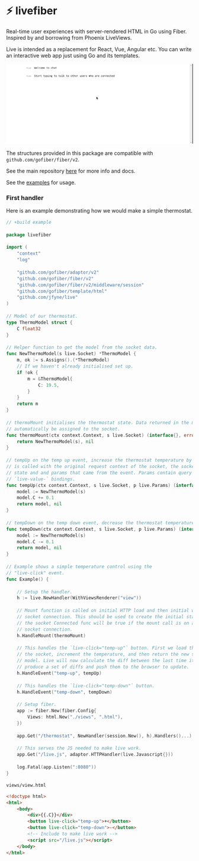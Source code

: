 # ⚡ livefiber

Real-time user experiences with server-rendered HTML in Go using Fiber. Inspired by and
borrowing from Phoenix LiveViews.

Live is intended as a replacement for React, Vue, Angular etc. You can write
an interactive web app just using Go and its templates.

![](https://github.com/jfyne/live-examples/blob/main/chat.gif)

The structures provided in this package are compatible with `github.com/gofiber/fiber/v2`.

See the main repository [here](https://github.com/jfyne/live) for more info and docs.

See the [examples](https://github.com/jfyne/live-examples) for usage.

### First handler

Here is an example demonstrating how we would make a simple thermostat.

[embedmd]:# (example_test.go)
```go
// +build example

package livefiber

import (
	"context"
	"log"

	"github.com/gofiber/adaptor/v2"
	"github.com/gofiber/fiber/v2"
	"github.com/gofiber/fiber/v2/middleware/session"
	"github.com/gofiber/template/html"
	"github.com/jfyne/live"
)

// Model of our thermostat.
type ThermoModel struct {
	C float32
}

// Helper function to get the model from the socket data.
func NewThermoModel(s live.Socket) *ThermoModel {
	m, ok := s.Assigns().(*ThermoModel)
	// If we haven't already initialised set up.
	if !ok {
		m = &ThermoModel{
			C: 19.5,
		}
	}
	return m
}

// thermoMount initialises the thermostat state. Data returned in the mount function will
// automatically be assigned to the socket.
func thermoMount(ctx context.Context, s live.Socket) (interface{}, error) {
	return NewThermoModel(s), nil
}

// tempUp on the temp up event, increase the thermostat temperature by .1 C. An EventHandler function
// is called with the original request context of the socket, the socket itself containing the current
// state and and params that came from the event. Params contain query string parameters and any
// `live-value-` bindings.
func tempUp(ctx context.Context, s live.Socket, p live.Params) (interface{}, error) {
	model := NewThermoModel(s)
	model.C += 0.1
	return model, nil
}

// tempDown on the temp down event, decrease the thermostat temperature by .1 C.
func tempDown(ctx context.Context, s live.Socket, p live.Params) (interface{}, error) {
	model := NewThermoModel(s)
	model.C -= 0.1
	return model, nil
}

// Example shows a simple temperature control using the
// "live-click" event.
func Example() {

	// Setup the handler.
	h := live.NewHandler(WithViewsRenderer("view"))

	// Mount function is called on initial HTTP load and then initial web
	// socket connection. This should be used to create the initial state,
	// the socket Connected func will be true if the mount call is on a web
	// socket connection.
	h.HandleMount(thermoMount)

	// This handles the `live-click="temp-up"` button. First we load the model from
	// the socket, increment the temperature, and then return the new state of the
	// model. Live will now calculate the diff between the last time it rendered and now,
	// produce a set of diffs and push them to the browser to update.
	h.HandleEvent("temp-up", tempUp)

	// This handles the `live-click="temp-down"` button.
	h.HandleEvent("temp-down", tempDown)

	// Setup fiber.
	app := fiber.New(fiber.Config{
		Views: html.New("./views", ".html"),
	})

	app.Get("/thermostat", NewHandler(session.New(), h).Handlers()...)

	// This serves the JS needed to make live work.
	app.Get("/live.js", adaptor.HTTPHandler(live.Javascript{}))

	log.Fatal(app.Listen(":8080"))
}
```

`views/view.html`
```html
<!doctype html>
<html>
    <body>
        <div>{{.C}}</div>
        <button live-click="temp-up">+</button>
        <button live-click="temp-down">-</button>
        <!-- Include to make live work -->
        <script src="/live.js"></script>
    </body>
</html>
```
